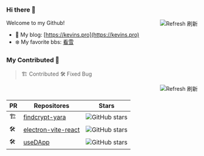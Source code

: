 ### Hi there 👋

<img src="https://github-readme-stats-mu-orpin.vercel.app/api?username=kevinsbobo&show_icons=true&icon_color=1E90FF&text_color=696969&bg_color=ffffff&include_all_commits=true&hide=issues&custom_title=My%20Github%20Status%20%28include%20private%20contributions%29" align="right" alt="Refresh 刷新" style="margin-bottom: 20px;"/>

Welcome to my Github!

- 🚀 My blog: [https://kevins.pro](https://kevins.pro)
- ❄️ My favorite bbs: [看雪](https://bbs.kanxue.com/homepage-751258.htm)

### My Contributed 🌱

> 🏗️ Contributed 🛠️ Fixed Bug

<img src="https://github-readme-stats-mu-orpin.vercel.app/api/top-langs/?username=kevinsbobo&layout=compact&hide=Roff,css,html,PHP" align="right" alt="Refresh 刷新" style="margin-bottom: 20px;"/>

| PR | Repositores | Stars |
| ---- | ---- | ---- |
| 🏗️ | [findcrypt-yara](https://github.com/polymorf/findcrypt-yara) | ![GitHub stars](https://img.shields.io/github/stars/polymorf/findcrypt-yara?color=1E90FF) |
| 🛠️ | [electron-vite-react](https://github.com/electron-vite/electron-vite-react) | ![GitHub stars](https://img.shields.io/github/stars/caoxiemeihao/vite-react-electron?color=1E90FF) |
| 🛠️ | [useDApp](https://github.com/TrueFiEng/useDApp) | ![GitHub stars](https://img.shields.io/github/stars/TrueFiEng/useDApp?color=1E90FF) |


<!--
- 🔭 I’m currently working on ...
- 🌱 I’m currently learning ...
- 👯 I’m looking to collaborate on ...
- 🤔 I’m looking for help with ...
- 💬 Ask me about ...
- 📫 How to reach me: ...
- 😄 Pronouns: ...
- ⚡ Fun fact: ...
-->

